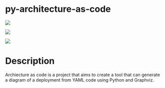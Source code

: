# py-architecture-as-code
<!-- Insert shield io with content Version 1.0 -->
![](https://img.shields.io/badge/version-0.1-blue)

<!-- Insert shield io with content License MIT -->
![](https://img.shields.io/badge/License-MIT-green)

<!-- Insert shield io with content Python 3.8 -->
![](https://img.shields.io/badge/Python-3.11-yellow)

# Description

Archiecture as code is a project that aims to create a tool that can generate a diagram of a deployment from YAML code using Python and Graphviz.
